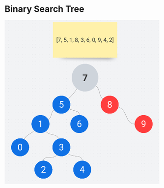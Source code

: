 # Binary Search Tree

![BinarySearchTree](https://github.com/nalcaciomer/patikadev-odevler/blob/java-baslangic-patika/Veri_Yapilari_Ve_Algoritmalar/BinarySearchTree.png)